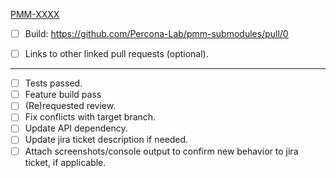 [PMM-XXXX](https://jira.percona.com/browse/PMM-XXXX)

- [ ] Build: https://github.com/Percona-Lab/pmm-submodules/pull/0

- [ ] Links to other linked pull requests (optional).
---
- [ ] Tests passed.
- [ ] Feature build pass
- [ ] (Re)requested review.
- [ ] Fix conflicts with target branch.
- [ ] Update API dependency.
- [ ] Update jira ticket description if needed.
- [ ] Attach screenshots/console output to confirm new behavior to jira ticket, if applicable.